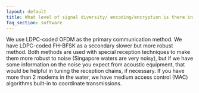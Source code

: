 ```yaml
---
layout: default
title: What level of signal diversity/ encoding/encryption is there in terms of immunity from other acoustic equipment? (i.e. what’s the chip length of the encoding and how many channels are therefore available without interference).
faq_section: software
---
```


We use LDPC-coded OFDM as the primary communication method. We have LDPC-coded FH-BFSK as a secondary slower but more robust method. Both methods are used with special reception techniques to make them more robust to noise (Singapore waters are very noisy), but if we have some information on the noise you expect from acoustic equipment, that would be helpful in tuning the reception chains, if necessary. If you have more than 2 modems in the water, we have medium access control (MAC) algorithms built-in to coordinate transmissions.